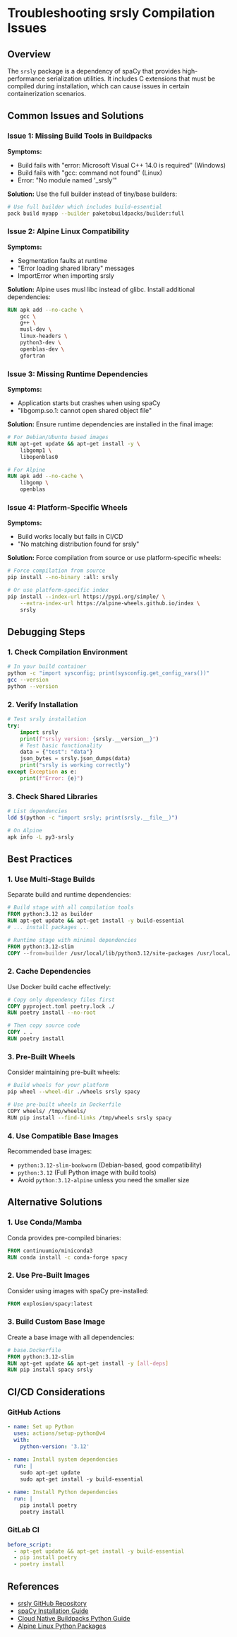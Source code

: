 # Troubleshooting srsly Compilation Issues

## Overview

The `srsly` package is a dependency of spaCy that provides high-performance serialization utilities. It includes C extensions that must be compiled during installation, which can cause issues in certain containerization scenarios.

## Common Issues and Solutions

### Issue 1: Missing Build Tools in Buildpacks

**Symptoms:**
- Build fails with "error: Microsoft Visual C++ 14.0 is required" (Windows)
- Build fails with "gcc: command not found" (Linux)
- Error: "No module named '_srsly'"

**Solution:**
Use the full builder instead of tiny/base builders:

```bash
# Use full builder which includes build-essential
pack build myapp --builder paketobuildpacks/builder:full
```

### Issue 2: Alpine Linux Compatibility

**Symptoms:**
- Segmentation faults at runtime
- "Error loading shared library" messages
- ImportError when importing srsly

**Solution:**
Alpine uses musl libc instead of glibc. Install additional dependencies:

```dockerfile
RUN apk add --no-cache \
    gcc \
    g++ \
    musl-dev \
    linux-headers \
    python3-dev \
    openblas-dev \
    gfortran
```

### Issue 3: Missing Runtime Dependencies

**Symptoms:**
- Application starts but crashes when using spaCy
- "libgomp.so.1: cannot open shared object file"

**Solution:**
Ensure runtime dependencies are installed in the final image:

```dockerfile
# For Debian/Ubuntu based images
RUN apt-get update && apt-get install -y \
    libgomp1 \
    libopenblas0

# For Alpine
RUN apk add --no-cache \
    libgomp \
    openblas
```

### Issue 4: Platform-Specific Wheels

**Symptoms:**
- Build works locally but fails in CI/CD
- "No matching distribution found for srsly"

**Solution:**
Force compilation from source or use platform-specific wheels:

```bash
# Force compilation from source
pip install --no-binary :all: srsly

# Or use platform-specific index
pip install --index-url https://pypi.org/simple/ \
    --extra-index-url https://alpine-wheels.github.io/index \
    srsly
```

## Debugging Steps

### 1. Check Compilation Environment

```bash
# In your build container
python -c "import sysconfig; print(sysconfig.get_config_vars())"
gcc --version
python --version
```

### 2. Verify Installation

```python
# Test srsly installation
try:
    import srsly
    print(f"srsly version: {srsly.__version__}")
    # Test basic functionality
    data = {"test": "data"}
    json_bytes = srsly.json_dumps(data)
    print("srsly is working correctly")
except Exception as e:
    print(f"Error: {e}")
```

### 3. Check Shared Libraries

```bash
# List dependencies
ldd $(python -c "import srsly; print(srsly.__file__)")

# On Alpine
apk info -L py3-srsly
```

## Best Practices

### 1. Use Multi-Stage Builds

Separate build and runtime dependencies:

```dockerfile
# Build stage with all compilation tools
FROM python:3.12 as builder
RUN apt-get update && apt-get install -y build-essential
# ... install packages ...

# Runtime stage with minimal dependencies
FROM python:3.12-slim
COPY --from=builder /usr/local/lib/python3.12/site-packages /usr/local/lib/python3.12/site-packages
```

### 2. Cache Dependencies

Use Docker build cache effectively:

```dockerfile
# Copy only dependency files first
COPY pyproject.toml poetry.lock ./
RUN poetry install --no-root

# Then copy source code
COPY . .
RUN poetry install
```

### 3. Pre-Built Wheels

Consider maintaining pre-built wheels:

```bash
# Build wheels for your platform
pip wheel --wheel-dir ./wheels srsly spacy

# Use pre-built wheels in Dockerfile
COPY wheels/ /tmp/wheels/
RUN pip install --find-links /tmp/wheels srsly spacy
```

### 4. Use Compatible Base Images

Recommended base images:
- `python:3.12-slim-bookworm` (Debian-based, good compatibility)
- `python:3.12` (Full Python image with build tools)
- Avoid `python:3.12-alpine` unless you need the smaller size

## Alternative Solutions

### 1. Use Conda/Mamba

Conda provides pre-compiled binaries:

```dockerfile
FROM continuumio/miniconda3
RUN conda install -c conda-forge spacy
```

### 2. Use Pre-Built Images

Consider using images with spaCy pre-installed:

```dockerfile
FROM explosion/spacy:latest
```

### 3. Build Custom Base Image

Create a base image with all dependencies:

```dockerfile
# base.Dockerfile
FROM python:3.12-slim
RUN apt-get update && apt-get install -y [all-deps]
RUN pip install spacy srsly
```

## CI/CD Considerations

### GitHub Actions

```yaml
- name: Set up Python
  uses: actions/setup-python@v4
  with:
    python-version: '3.12'
    
- name: Install system dependencies
  run: |
    sudo apt-get update
    sudo apt-get install -y build-essential

- name: Install Python dependencies
  run: |
    pip install poetry
    poetry install
```

### GitLab CI

```yaml
before_script:
  - apt-get update && apt-get install -y build-essential
  - pip install poetry
  - poetry install
```

## References

- [srsly GitHub Repository](https://github.com/explosion/srsly)
- [spaCy Installation Guide](https://spacy.io/usage)
- [Cloud Native Buildpacks Python Guide](https://paketo.io/docs/howto/python/)
- [Alpine Linux Python Packages](https://pkgs.alpinelinux.org/packages?name=py3-*)